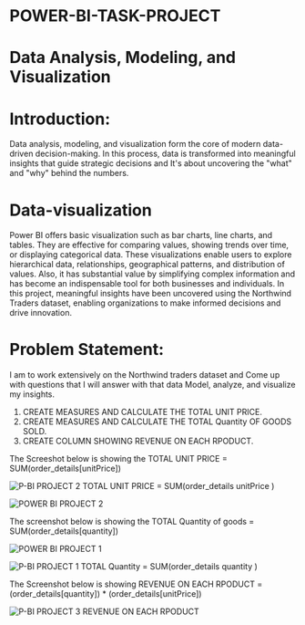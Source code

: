 # POWER-BI-TASK-PROJECT

# Data Analysis, Modeling, and Visualization

# Introduction:
Data analysis, modeling, and visualization form the core of modern data-driven decision-making. In this process, data is transformed into meaningful insights that guide strategic decisions and It's about uncovering the "what" and "why" behind the numbers.

# Data-visualization
Power BI offers basic visualization such as bar charts, line charts, and tables. They are effective for comparing values, showing trends over time, or displaying categorical data. These visualizations enable users to explore hierarchical data, relationships, geographical patterns, and distribution of values. Also, it has substantial value by simplifying complex information and has become an indispensable tool for both businesses and individuals. In this project, meaningful insights have been uncovered using the Northwind Traders dataset, enabling organizations to make informed decisions and drive innovation.

# Problem Statement:
I am to work extensively on the Northwind traders dataset and Come up with questions that I will answer with that data Model, analyze, and visualize my insights.

1. CREATE MEASURES AND CALCULATE THE TOTAL UNIT PRICE.
2. CREATE MEASURES AND CALCULATE THE TOTAL Quantity OF GOODS SOLD.
3. CREATE COLUMN SHOWING REVENUE ON EACH RPODUCT.



The Screeshot below is showing the TOTAL UNIT PRICE = SUM(order_details[unitPrice])

![P-BI PROJECT 2 TOTAL UNIT PRICE = SUM(order_details unitPrice )](https://github.com/Tonyigba/POWER-BI-TASK-PROJECT/assets/143624967/4f2ff87f-954c-453f-942a-a48a5a41c033)

![POWER BI PROJECT 2](https://github.com/Tonyigba/POWER-BI-TASK-PROJECT/assets/143624967/b1703569-bb11-48d5-8fa0-17bbbb4926da)


The screenshot below is showing the TOTAL Quantity of goods = SUM(order_details[quantity])

![POWER BI PROJECT 1](https://github.com/Tonyigba/POWER-BI-TASK-PROJECT/assets/143624967/eac24de9-6f3f-48d7-88e2-1e46e0192f68)

![P-BI PROJECT 1 TOTAL Quantity = SUM(order_details quantity )](https://github.com/Tonyigba/POWER-BI-TASK-PROJECT/assets/143624967/b917592e-7666-4e70-a238-ffdc03b7fafc)


The Screenshot below is showing REVENUE ON EACH RPODUCT = (order_details[quantity]) * (order_details[unitPrice])

![P-BI PROJECT 3 REVENUE ON EACH RPODUCT](https://github.com/Tonyigba/POWER-BI-TASK-PROJECT/assets/143624967/3b00490d-edf4-4e03-9d02-ca07ac579728)

